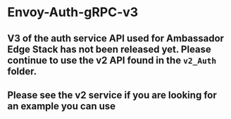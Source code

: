 # Envoy-Auth-gRPC-v3

## V3 of the auth service API used for Ambassador Edge Stack has not been released yet. Please continue to use the v2 API found in the `v2_Auth` folder.
## Please see the v2 service if you are looking for an example you can use
